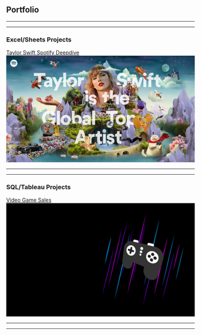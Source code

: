 ## Portfolio

---
---

### Excel/Sheets Projects 

[Taylor Swift Spotify Deepdive](https://github.com/Keithen-Vaughn/taylor_swift_project)
<img src="images/Taylor_Swift_Spotify.jpg?raw=true"/>

---
---

### SQL/Tableau Projects

[Video Game Sales](https://github.com/Keithen-Vaughn/sql_video_game_sales)
<img src="images/video_games.jpg?raw=true"/>

---
---



